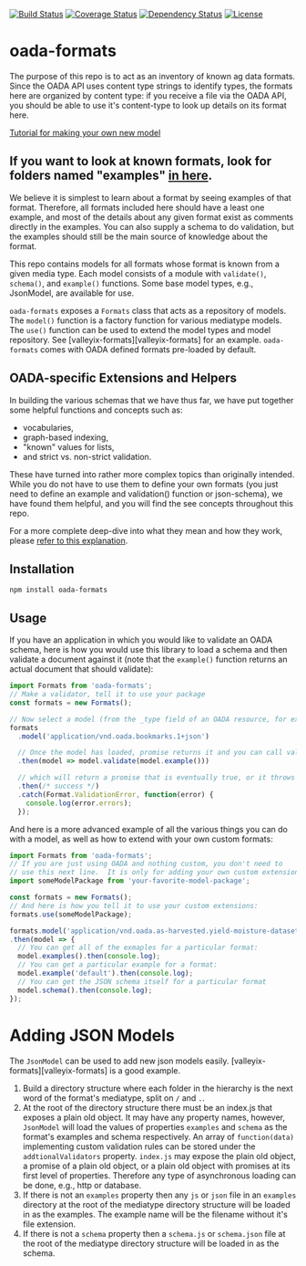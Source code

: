 [![Build Status](https://travis-ci.org/OADA/oada-formats.svg?branch=master)](https://travis-ci.org/OADA/oada-formats)
[![Coverage Status](https://coveralls.io/repos/OADA/oada-formats/badge.svg?branch=master)](https://coveralls.io/r/OADA/oada-formats?branch=master)
[![Dependency Status](https://david-dm.org/oada/oada-formats.svg)](https://david-dm.org/oada/oada-formats)
[![License](http://img.shields.io/:license-Apache%202.0-green.svg)](http://www.apache.org/licenses/LICENSE-2.0.html)

# oada-formats
The purpose of this repo is to act as an inventory of known ag data formats.
Since the OADA API uses content type strings to identify types, the formats here
are organized by content type: if you receive a file via the OADA API, you should
be able to use it's content-type to look up details on its format here.

[Tutorial for making your own new model](./docs/tutorial_making_new_model.md)


## If you want to look at known formats, look for folders named "examples" [in here](./formats/application/vnd/oada).

We believe it is simplest to learn about a format by seeing examples of that
format.  Therefore, all formats included here should have a least one example,
and most of the details about any given format exist as comments
directly in the examples.  You can also supply a schema to do validation, but 
the examples should still be the main source of knowledge about the format.

This repo contains models for all formats whose format is known from a given
media type. Each model consists of a module with `validate()`, `schema()`, and
`example()` functions. Some base model types, e.g., JsonModel, are available for
use.

`oada-formats` exposes a `Formats` class that acts as a repository of models.
The `model()` function is a factory function for various mediatype models. The
`use()` function can be used to extend the model types and model repository. See
[valleyix-formats][valleyix-formats] for an example. `oada-formats` comes with
OADA defined formats pre-loaded by default.

## OADA-specific Extensions and Helpers ##
In building the various schemas that we have thus far, we have put together
some helpful functions and concepts such as:
* vocabularies, 
* graph-based indexing, 
* "known" values for lists, 
* and strict vs. non-strict validation.  

These have turned into rather more complex topics than originally intended. 
While you do not have to use them to define your own formats (you just need 
to define an example and validation() function or json-schema), we have found
them helpful, and you will find the see concepts throughout this repo.

For a more complete deep-dive into what they mean and how they work,
please [refer to this explanation](./docs/oada-tools.md).


## Installation ##
```shell
npm install oada-formats
```

## Usage ##

If you have an application in which you would like to validate an OADA
schema, here is how you would use this library to load a schema and
then validate a document against it (note that the `example()` function
returns an actual document that should validate):

```js
import Formats from 'oada-formats';
// Make a validator, tell it to use your package
const formats = new Formats();

// Now select a model (from the _type field of an OADA resource, for example)
formats
  .model('application/vnd.oada.bookmarks.1+json')

  // Once the model has loaded, promise returns it and you can call validate
  .then(model => model.validate(model.example()))

  // which will return a promise that is eventually true, or it throws the error
  .then(/* success */)
  .catch(Format.ValidationError, function(error) {
    console.log(error.errors);
  });
```

And here is a more advanced example of all the various things you can do with 
a model, as well as how to extend with your own custom formats:

```js
import Formats from 'oada-formats';
// If you are just using OADA and nothing custom, you don't need to
// use this next line.  It is only for adding your own custom extensions:
import someModelPackage from 'your-favorite-model-package';

const formats = new Formats();
// And here is how you tell it to use your custom extensions:
formats.use(someModelPackage);

formats.model('application/vnd.oada.as-harvested.yield-moisture-dataset.1+json')
.then(model => {
  // You can get all of the exmaples for a particular format:
  model.examples().then(console.log);
  // You can get a particular example for a format:
  model.example('default').then(console.log);
  // You can get the JSON schema itself for a particular format
  model.schema().then(console.log);
});
```

# Adding JSON Models

The `JsonModel` can be used to add new json models easily.
[valleyix-formats][valleyix-formats] is a good example.

1. Build a directory structure where each folder in the hierarchy is the next
   word of the format's mediatype, split on `/` and `.`.
2. At the root of the directory structure there must be an index.js that exposes
   a plain old object. It may have any property names, however, `JsonModel` will
   load the values of properties `examples` and `schema` as the format's
   examples and schema respectively. An array of `function(data)` implementing
   custom validation rules can be stored under the `addtionalValidators`
   property. `index.js` may expose the plain old object, a promise of a plain
   old object, or a plain old object with promises at its first level of
   properties. Therefore any type of asynchronous loading can be done, e.g.,
   http or database.
3. If there is not an `examples` property then any `js` or `json` file in an
   `examples` directory at the root of the mediatype directory structure will be
   loaded in as the examples. The example name will be the filename without it's
   file extension.
4. If there is not a `schema` property then a `schema.js` or `schema.json` file
   at the root of the mediatype directory structure will be loaded in as the
   schema.


